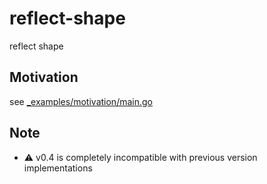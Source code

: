 # reflect-shape

reflect shape 

## Motivation

see [_examples/motivation/main.go](_examples/motivation/main.go)

## Note

- :warning: v0.4 is completely incompatible with previous version implementations